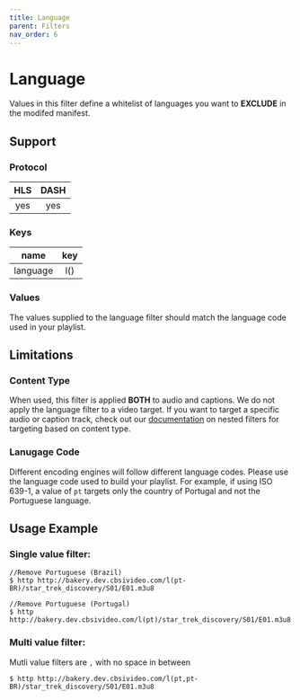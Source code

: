 ```yaml
---
title: Language
parent: Filters
nav_order: 6
---
```


# Language
Values in this filter define a whitelist of languages you want to **EXCLUDE** in the modifed manifest.

## Support

### Protocol

HLS | DASH |
:--:|:----:|
yes | yes  |

### Keys

| name          | key |
|:-------------:|:---:|
| language      | l() |

### Values
The values supplied to the language filter should match the language code used in your playlist. 

## Limitations
### Content Type
When used, this filter is applied **BOTH** to audio and captions. We do not apply the language filter to a video target. If you want to target a specific audio or caption track, check out our <a href="/nested-filters">documentation</a> on nested filters for targeting based on content type. 

### Lanugage Code
Different encoding engines will follow different language codes. Please use the language code used to build your playlist. For example, if using ISO 639-1, a value of `pt` targets only the country of Portugal and not the Portuguese language.

## Usage Example 
### Single value filter:
    //Remove Portuguese (Brazil)
    $ http http://bakery.dev.cbsivideo.com/l(pt-BR)/star_trek_discovery/S01/E01.m3u8

    //Remove Portuguese (Portugal)
    $ http http://bakery.dev.cbsivideo.com/l(pt)/star_trek_discovery/S01/E01.m3u8


### Multi value filter:
Mutli value filters are `,` with no space in between

    $ http http://bakery.dev.cbsivideo.com/l(pt,pt-BR)/star_trek_discovery/S01/E01.m3u8

